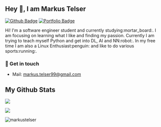 ## Hey 👋, I am Markus Telser
[![Github Badge](https://img.shields.io/badge/-markustelser-grey?style=flat&logo=github&logoColor=white&link=https://github.com/markustelser/)](https://www.github.com/markustelser/) [![Portfolio Badge](https://img.shields.io/badge/portfolio-web-blue?style=flat&link=markustelser@github.io/)](markustelser@github.io/) 

<p align='left'>
  Hi! I'm a software engineer student and currently studying:mortar_board:. I am focusing on learning what I like and finding my passion. Currently I am trying to teach myself Python and get into DL, AI and NN:robot:. In my free time I am also a Linux Enthusiast:penguin: and like to do various sports:running:.
</p>

### :speech_balloon: Get in touch
- Mail: markus.telser99@gmail.com

## My Github Stats
<p align=left> 
  <img src="https://github-readme-stats.vercel.app/api?username=markustelser&show_icons=true" /> 
</p>
<p align=left> 
  <img src="https://github-readme-stats.vercel.app/api/top-langs/?username=markustelser&langs_count=8)](https://github.com/markustelser/github-readme-stats" />
</p>
<p align=left> 
  <img src=https://komarev.com/ghpvc/?username=markustelser alt=markustelser /> 
</p>
